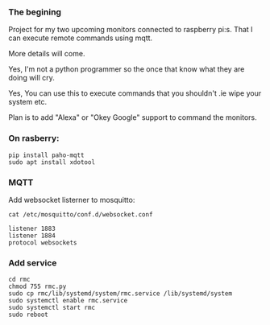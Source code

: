 ### The begining
Project for my two upcoming monitors connected to raspberry pi:s. That I can execute remote commands using mqtt.  <br/>

More details will come.


Yes, I'm not a python programmer so the once that know what they are doing will cry.

Yes, You can use this to execute commands that you shouldn't .ie wipe your system etc.


Plan is to add "Alexa" or "Okey Google" support to command the monitors.



### On rasberry:
```
pip install paho-mqtt
sudo apt install xdotool
```

### MQTT
Add websocket listerner to mosquitto:
```
cat /etc/mosquitto/conf.d/websocket.conf
```
```
listener 1883
listener 1884
protocol websockets
```

### Add service
```
cd rmc
chmod 755 rmc.py
sudo cp rmc/lib/systemd/system/rmc.service /lib/systemd/system
sudo systemctl enable rmc.service 
sudo systemctl start rmc
sudo reboot
```